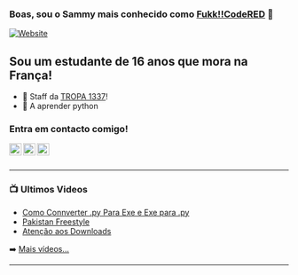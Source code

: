 ### Boas, sou o Sammy mais conhecido como [Fukk!!CodeRED][1337] 👋

[![Website](https://img.shields.io/youtube/channel/subscribers/UCfB-27k_7u0lO2mLaXWpgaA?style=for-the-badge)][youtube]





## Sou um estudante de 16 anos que mora na França!

- 🔭 Staff da [TROPA 1337][1337]!
- 🌱 A aprender python


### Entra em contacto comigo!

[<img align="left" alt="codeSTACKr.com" width="22px" src="https://cdn.jsdelivr.net/npm/simple-icons@v3/icons/discord.svg" />][1337]
[<img align="left" alt="codeSTACKr | YouTube" width="22px" src="https://cdn.jsdelivr.net/npm/simple-icons@v3/icons/youtube.svg" />][youtube]
[<img align="left" alt="codeSTACKr | Instagram" width="22px" src="https://cdn.jsdelivr.net/npm/simple-icons@v3/icons/instagram.svg" />][instagram]


<br />
<br />

---

### 📺 Ultimos Videos

<!-- YOUTUBE:START -->
- [Como Connverter .py Para Exe e Exe para .py](https://www.youtube.com/watch?v=xCgOfZrfc3g)
- [Pakistan Freestyle](https://www.youtube.com/watch?v=4ETu3Fj06SU)
- [Atenção aos Downloads](https://www.youtube.com/watch?v=ny3x1hOtPkg)
<!-- YOUTUBE:END -->

➡️ [Mais vídeos...](https://www.youtube.com/channel/UCfB-27k_7u0lO2mLaXWpgaA/videos)

---

[1337]: https://discord.gg/jejV5cTJmd
[youtube]: https://www.youtube.com/channel/UCfB-27k_7u0lO2mLaXWpgaA
[instagram]: https://instagram.com/fukkcodered1337

